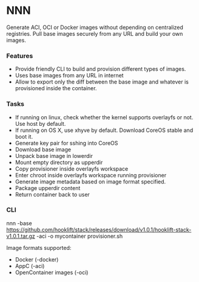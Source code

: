 # NNN
Generate ACI, OCI or Docker images without depending on centralized registries. Pull base images securely
from any URL and build your own images.

### Features
* Provide friendly CLI to build and provision different types of images.
* Uses base images from any URL in internet
* Allow to export only the diff between the base image and whatever is provisioned inside the container.

### Tasks
* If running on linux, check whether the kernel supports overlayfs or not. Use host by default.
* If running on OS X, use xhyve by default. Download CoreOS stable and boot it.
* Generate key pair for sshing into CoreOS
* Download base image
* Unpack base image in lowerdir
* Mount empty directory as upperdir
* Copy provisioner inside overlayfs workspace
* Enter chroot inside overlayfs workspace running provisioner
* Generate image metadata based on image format specified.
* Package upperdir content
* Return container back to user

### CLI
nnn -base https://github.com/hooklift/stack/releases/download/v1.0.1/hooklift-stack-v1.0.1.tar.gz -aci -o mycontainer provisioner.sh

Image formats supported:
* Docker (-docker)
* AppC (-aci)
* OpenContainer images (-oci)
